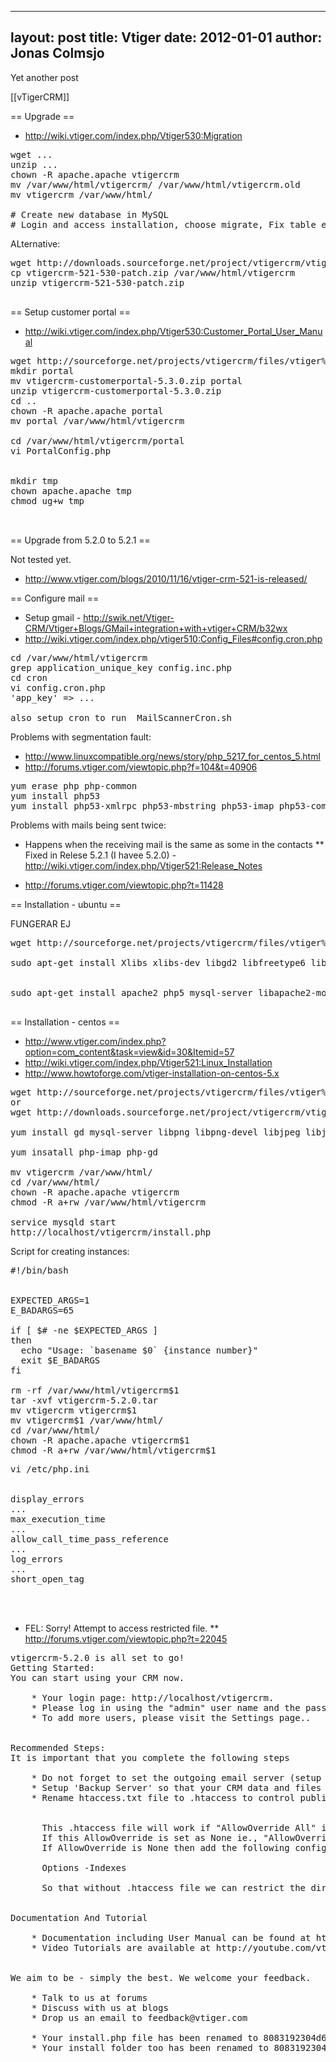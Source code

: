 
---
layout: post
title: Vtiger
date: 2012-01-01
author: Jonas Colmsjo
---

Yet another post





[[vTigerCRM]]


== Upgrade ==

* http://wiki.vtiger.com/index.php/Vtiger530:Migration

<pre>
wget ...
unzip ...
chown -R apache.apache vtigercrm
mv /var/www/html/vtigercrm/ /var/www/html/vtigercrm.old
mv vtigercrm /var/www/html/ 

# Create new database in MySQL
# Login and access installation, choose migrate, Fix table engine, Do database copy of contents
</pre>


ALternative:
<pre>
wget http://downloads.sourceforge.net/project/vtigercrm/vtiger%20CRM%205.3.0/Add-ons/vtigercrm-521-530-patch.zip?r=http%3A%2F%2Fwww.vtiger.com%2Fvtiger-crm%2Fdownload&ts=1323200950&use_mirror=kent
cp vtigercrm-521-530-patch.zip /var/www/html/vtigercrm
unzip vtigercrm-521-530-patch.zip

</pre>


== Setup customer portal ==

* http://wiki.vtiger.com/index.php/Vtiger530:Customer_Portal_User_Manual

<pre>
wget http://sourceforge.net/projects/vtigercrm/files/vtiger%20CRM%205.3.0/Add-ons/vtigercrm-customerportal-5.3.0.zip/download
mkdir portal
mv vtigercrm-customerportal-5.3.0.zip portal
unzip vtigercrm-customerportal-5.3.0.zip 
cd ..
chown -R apache.apache portal
mv portal /var/www/html/vtigercrm

cd /var/www/html/vtigercrm/portal
vi PortalConfig.php


mkdir tmp
chown apache.apache tmp
chmod ug+w tmp


</pre>


== Upgrade from 5.2.0 to 5.2.1 ==

Not tested yet.

* http://www.vtiger.com/blogs/2010/11/16/vtiger-crm-521-is-released/


== Configure mail ==

* Setup gmail - http://swik.net/Vtiger-CRM/Vtiger+Blogs/GMail+integration+with+vtiger+CRM/b32wx
* http://wiki.vtiger.com/index.php/vtiger510:Config_Files#config.cron.php

<pre>
cd /var/www/html/vtigercrm
grep application_unique_key config.inc.php
cd cron
vi config.cron.php
'app_key' => ...

also setup cron to run  MailScannerCron.sh
</pre>


Problems with segmentation fault:

* http://www.linuxcompatible.org/news/story/php_5217_for_centos_5.html
* http://forums.vtiger.com/viewtopic.php?f=104&t=40906


<pre>
yum erase php php-common
yum install php53
yum install php53-xmlrpc php53-mbstring php53-imap php53-common php53-gd php53-mysql php53-cli php53-ldap php53-pdo
</pre>


Problems with mails being sent twice:

* Happens when the receiving mail is the same as some in the contacts
** Fixed in Relese 5.2.1  (I havee 5.2.0) - http://wiki.vtiger.com/index.php/Vtiger521:Release_Notes

* http://forums.vtiger.com/viewtopic.php?t=11428


== Installation - ubuntu ==

FUNGERAR EJ

<pre>
wget http://sourceforge.net/projects/vtigercrm/files/vtiger%20CRM%205.2.0/Core%20Product/vtigercrm-5.2.0.tar.gz/download

sudo apt-get install Xlibs xlibs-dev libgd2 libfreetype6 libfreetype6-dev zlib-1.2.1 Libpng-1.2.5 jpeg-6b Unzip openssl libssl-dev libkrb5-de imap-2004


sudo apt-get install apache2 php5 mysql-server libapache2-mod-php5
 
</pre>

== Installation - centos ==

* http://www.vtiger.com/index.php?option=com_content&task=view&id=30&Itemid=57
* http://wiki.vtiger.com/index.php/Vtiger521:Linux_Installation
* http://www.howtoforge.com/vtiger-installation-on-centos-5.x

<pre>
wget http://sourceforge.net/projects/vtigercrm/files/vtiger%20CRM%205.2.0/Core%20Product/vtigercrm-5.2.0.tar.gz/download
or
wget http://downloads.sourceforge.net/project/vtigercrm/vtiger%20CRM%205.2.0/Core%20Product/vtigercrm-5.2.0.tar.gz?r=http%3A%2F%2Fwiki.vtiger.com%2Findex.php%2FVtiger521%3ALinux_Installation&ts=1298907744&use_mirror=kent

yum install gd mysql-server libpng libpng-devel libjpeg libjpeg-devel freetype freetype-devel xfree Xfree86-dev openssl openssl-devel krb5 krb5-devel make zlib krb5-devel binutils automake gcc flex  autoconf bison libxml2-devel gcc-c++ perl-XML-LibXML

yum insatall php-imap php-gd

mv vtigercrm /var/www/html/
cd /var/www/html/
chown -R apache.apache vtigercrm
chmod -R a+rw /var/www/html/vtigercrm

service mysqld start
http://localhost/vtigercrm/install.php
</pre>

Script for creating instances:
<pre>
#!/bin/bash


EXPECTED_ARGS=1
E_BADARGS=65

if [ $# -ne $EXPECTED_ARGS ]
then
  echo "Usage: `basename $0` {instance number}"
  exit $E_BADARGS
fi

rm -rf /var/www/html/vtigercrm$1
tar -xvf vtigercrm-5.2.0.tar
mv vtigercrm vtigercrm$1
mv vtigercrm$1 /var/www/html/
cd /var/www/html/
chown -R apache.apache vtigercrm$1
chmod -R a+rw /var/www/html/vtigercrm$1
</pre>


<pre>
vi /etc/php.ini


display_errors
...
max_execution_time
...
allow_call_time_pass_reference
...
log_errors
...
short_open_tag



</pre>

* FEL: Sorry! Attempt to access restricted file.
** http://forums.vtiger.com/viewtopic.php?t=22045

<pre>
vtigercrm-5.2.0 is all set to go!
Getting Started: 
You can start using your CRM now.

    * Your login page: http://localhost/vtigercrm.
    * Please log in using the "admin" user name and the password you entered in step 3/4.
    * To add more users, please visit the Settings page..


Recommended Steps:
It is important that you complete the following steps

    * Do not forget to set the outgoing email server (setup accessible from Settings->Outgoing Server)
    * Setup 'Backup Server' so that your CRM data and files are archived to another location on a daily basis
    * Rename htaccess.txt file to .htaccess to control public file access. More Information


      This .htaccess file will work if "AllowOverride All" is set on Apache server configuration file (httpd.conf) for the DocumentRoot or for the current vtiger path.
      If this AllowOverride is set as None ie., "AllowOverride None" then .htaccess file will not take into effect.
      If AllowOverride is None then add the following configuration in the apache server configuration file (httpd.conf)
      <Directory "C:/Program Files/vtigercrm/apache/htdocs/vtigerCRM">
      Options -Indexes
      </Directory>
      So that without .htaccess file we can restrict the directory listing


Documentation And Tutorial

    * Documentation including User Manual can be found at http://wiki.vtiger.com
    * Video Tutorials are available at http://youtube.com/vtigercrm


We aim to be - simply the best. We welcome your feedback.

    * Talk to us at forums
    * Discuss with us at blogs
    * Drop us an email to feedback@vtiger.com

    * Your install.php file has been renamed to 8083192304d6d3317c4a218.10498832install.php.txt.
    * Your install folder too has been renamed to 8083192304d6d3317c4a218.10498832install.

</pre>
